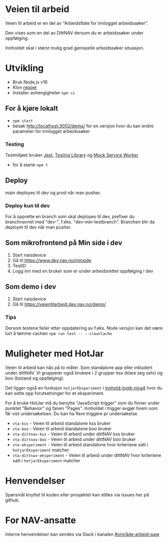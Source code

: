 # Veien til arbeid

Veien til arbeid er en del av "Arbeidsflate for innlogget arbeidssøker".

Den vises som en del av DittNAV dersom du er arbeidssøker under oppfølging.

Innholdet skal i størst mulig grad gjenspeile arbeidssøker situasjon.

# Utvikling

-   Bruk Node.js v16
-   Klon [repoet](https://github.com/navikt/veientilarbeid)
-   Installer avhengigheter `npm ci`

## For å kjøre lokalt

-   `npm start`
-   besøk [http://localhost:3002/demo/](http://localhost:3002/demo/) for en versjon hvor du kan endre parameter for innlogget arbeidssøker

### Testing

Testmiljøet bruker [Jest](https://jestjs.io/), [Testing Library](https://testing-library.com/) og [Mock Service Worker](https://mswjs.io/)

-   for å starte `npm t`

[//]: # '## Som mikrofrontend på Ditt NAV lokalt'
[//]: #
[//]: # '-   Hent en utgave av [DittNAV](https://github.com/navikt/dittnav)'
[//]: # '-   Start veien til arbeid med `npm run start:micro`'
[//]: # '-   Start dittnav med `npm start`'
[//]: # '-   Gå til http://localhost:9002/person/dittnav'

## Deploy

main deployes til dev og prod når man pusher.

### Deploy kun til dev

For å opprette en branch som skal deployes til dev, prefixer du branchnavnet med "dev-", f.eks. "dev-min-testbranch".
Branchen blir da deployet til dev når man pusher.

## Som mikrofrontend på Min side i dev

1. Start naisdevice
2. Gå til https://www.dev.nav.no/minside
3. TestID
4. Logg inn med en bruker som er under arbeidsrettet oppfølging i dev

## Som demo i dev

1. Start naisdevice
2. Gå til https://veientilarbeid.dev.nav.no/demo/

### Tips

Dersom testene feiler etter oppdatering av f.eks. Node versjon kan det være lurt å tømme cachen `npm run test -- --clearCache`

# Muligheter med HotJar

Veien til arbeid kan nås på to måter. Som standalone app eller inkludert under dittNAV.
Vi grupperer også brukere i 2 grupper kss (klare seg selv) og boo (bistand og oppfølging).

Det ligger også en funksjon `hotjarEksperiment` i [innhold-logik-niva4](src/innhold/innhold-logikk-niva4.tsx) hvor du kan sette opp forutsetninger for et eksperiment.

For å bruke HotJar må du benytte "JavaScript trigger" som du finner under punktet "Behavior" og fanen "Pages".
Innholdet i trigger avgjør hvem som får vist undersøkelsen. Du kan ha flere triggere pr undersøkelse.

-   `vta-kss` - Veien til arbeid standalone kss bruker
-   `vta-boo` - Veien til arbeid standalone boo bruker
-   `vta-dittnav-kss` - Veien til arbeid under dittNAV kss bruker
-   `vta-dittnav-boo` - Veien til arbeid under dittNAV boo bruker
-   `vta-eksperiment` - Veien til arbeid standalone hvor kriteriene satt i `hotjarEksperiment` matcher
-   `vta-dittnav-eksperiment` - Veien til arbeid under dittNAV hvor kriteriene satt i `hotjarEksperiment` matcher

# Henvendelser

Spørsmål knyttet til koden eller prosjektet kan stilles via issues her på github.

# For NAV-ansatte

Interne henvendelser kan sendes via Slack i kanalen [#område-arbeid-paw](https://nav-it.slack.com/archives/CK0RPQ5QB)
